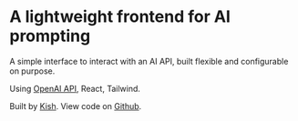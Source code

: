 # A lightweight frontend for AI prompting

A simple interface to interact with an AI API, built flexible and configurable on purpose.

Using <a className="text-blue-600" href="https://beta.openai.com/overview" target="_blank">OpenAI API</a>, React, Tailwind.

Built by <a className="text-blue-600" href="https://www.kishparikh.com/" target="_blank">Kish</a>. View code on <a className="text-blue-600" href="https://github.com/KishParikh13/ai-playground" target="_blank">Github</a>.